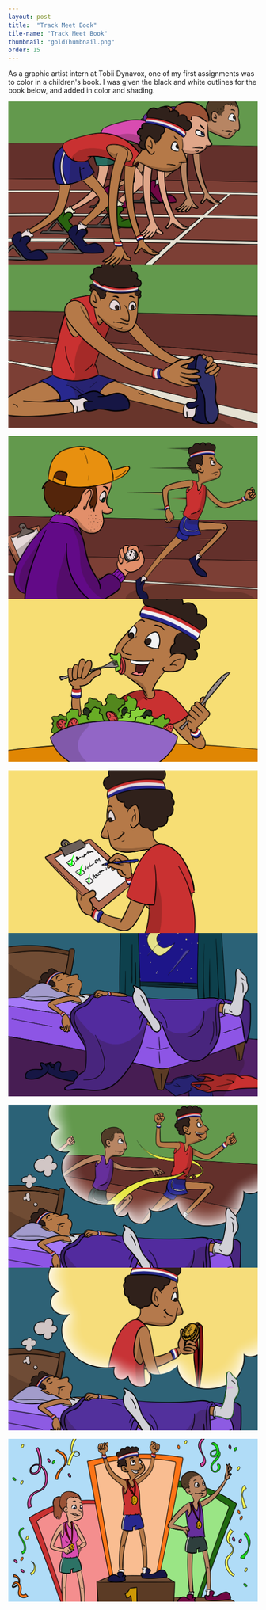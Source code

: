 ```yaml
---
layout: post
title:  "Track Meet Book"
tile-name: "Track Meet Book"
thumbnail: "goldThumbnail.png"
order: 15
---
```


As a graphic artist intern at Tobii Dynavox, one of my first assignments was to color in a children's book. I was given the black and white outlines for the book below, and added in color and shading.


<div class="row">

  <div class="small-12 medium-6 large-6 columns">
    <img src="/img/gold/gold1.png" alt="Hero Image">
  </div>

  <div class="small-12 medium-6 large-6 columns">
    <img src="/img/gold/gold2.png" alt="Hero Image">
  </div>
  
</div>


<br>

<div class="row">

  <div class="small-12 medium-6 large-6 columns">
    <img src="/img/gold/gold3.png" alt="Hero Image">
  </div>
  
  <div class="small-12 medium-6 large-6 columns">
    <img src="/img/gold/gold4.png" alt="Hero Image">
  </div>
  
</div>


<br>

<div class="row">

  <div class="small-12 medium-6 large-6 columns">
    <img src="/img/gold/gold5.png" alt="Hero Image">
  </div>
  
  <div class="small-12 medium-6 large-6 columns">
    <img src="/img/gold/gold6.png" alt="Hero Image">
  </div>
  
</div>


<br>

<div class="row">

  <div class="small-12 medium-6 large-6 columns">
    <img src="/img/gold/gold7.png" alt="Hero Image">
  </div>
  
  <div class="small-12 medium-6 large-6 columns">
    <img src="/img/gold/gold8.png" alt="Hero Image">
  </div>
  
</div>


<br>

<div class="row">

  <div class="small-12 medium-6 large-6 columns">
    <img src="/img/gold/gold9.png" alt="Hero Image">
  </div>
  
  <div class="small-12 medium-6 large-6 columns">
  </div>
  
</div>
